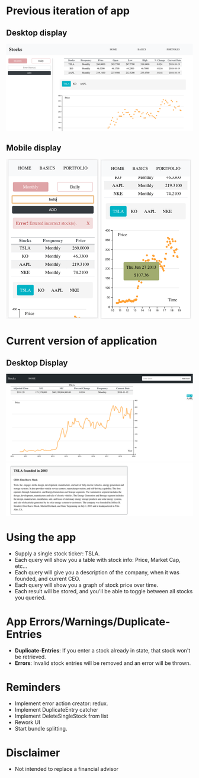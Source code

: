 # Previous iteration of app

## Desktop display
![nothing to show](./screenshots/desktop-1.png)

## Mobile display
![nothing to show](./screenshots/mobile-1.png)
![nothing to show](./screenshots/mobile-2.png)

# Current version of application

## Desktop Display
![nothing to show](./screenshots/desktop-new-1.png)
![nothing to show](./screenshots/desktop-new-2.png)

# Using the app
+ Supply a single stock ticker: TSLA.
+ Each query will show you a table with stock info: Price, Market Cap, etc...
+ Each query will give you a description of the company, when it was founded, and current CEO.
+ Each query will show you a graph of stock price over time.
+ Each result will be stored, and you'll be able to toggle between all stocks you queried.

# App Errors/Warnings/Duplicate-Entries
+ __Duplicate-Entries__: If you enter a stock already in state, that stock won't be retrieved.
+ __Errors__: Invalid stock entries will be removed and an error will be thrown.

# Reminders
+ Implement error action creator: redux.
+ Implement DuplicateEntry catcher
+ Implement DeleteSingleStock from list
+ Rework UI
+ Start bundle splitting.

# Disclaimer
+ Not intended to replace a financial advisor
